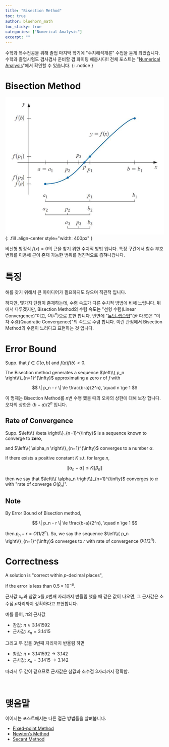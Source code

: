 ```yaml
---
title: "Bisection Method"
toc: true
author: bluehorn_math
toc_sticky: true
categories: ["Numerical Analysis"]
excerpt: ""
---
```


수학과 복수전공을 위해 졸업 마지막 학기에 "수치해석개론" 수업을 듣게 되었습니다. 수학과 졸업시험도 겸사겸사 준비할 겸 화이팅 해봅시다!! 전체 포스트는 "[Numerical Analysis](/categories/numerical-analysis)"에서 확인할 수 있습니다.
{: .notice }

# Bisection Method

![](/images/mathematics/numerical-analysis/bisection-method.png){: .fill .align-center style="width: 400px" }

비선형 방정식 $f(x) = 0$의 근을 찾기 위한 수치적 방법 입니다. 특정 구간에서 함수 부호 변화를 이용해 근이 존재 가능한 범위를 점진적으로 좁혀나갑니다.

# 특징

해를 찾기 위해서 큰 아이디어가 필요하지도 않으며 직관적 입니다.

하지만, 몇가지 단점이 존재하는데, 수렴 속도가 다른 수치적 방법에 비해 느립니다.
뒤에서 다루겠지만, Bisection Method의 수렴 속도는 "선형 수렴(Linear Convergence)"이고, $O(c^n)$으로 표현 합니다. 반면에 "[뉴턴-랩슨법](/2025/03/17/newton-method/)"(곧 다룸)은 "이차 수렴(Quadratic Convergence)"의 속도로 수렴 합니다. 이런 관점에서 Bisection Method의 수렴이 느리다고 표현하는 것 입니다.

# Error Bound

<div class="theorem" markdown="1">

Supp. that $f \in C[a, b]$ and $f(a)f(b) < 0$.

The Bisection method generates a sequence $\left\\{ p_n \right\\}_{n=1}^{\infty}$ approximating a zero $r$ of $f$ with

$$
\| p_n - r \| \le \frac{b-a}{2^n}, \quad n \ge 1
$$

</div>

이 명제는 Bisection Method롤 $n$번 수행 했을 때의 오차의 상한에 대해 보장 합니다. 오차의 상한은 $(b-a)/2^n$ 입니다.

## Rate of Convergence

<div class="definition" markdown="1">

Supp. $\left\\{ \beta \right\\}_{n=1}^{\infty}$
is a sequence known to converge to **zero**,

and $\left\\{ \alpha_n \right\\}_{n=1}^{\infty}$
converges to a number $\alpha$.

If there exists a positive constant $K$ s.t. for large $n$,

$$
\| \alpha_n - a \| \le K \| \beta_n \|
$$

</div>

then we say that $\left\\{ \alpha_n \right\\}_{n=1}^{\infty}$ converges to $\alpha$ with "rate of converge $O(\beta_n)$".

## Note

By Error Bound of Bisection method,

$$
\| p_n - r \| \le \frac{b-a}{2^n}, \quad n \ge 1
$$

then $p_n - r = O(1/2^n)$. So, we say the sequence $\left\\{ p_n \right\\}_{n=1}^{\infty}$ converges to $r$ with rate of convergence $O(1/2^n)$.

# Correctness

<div class="definition" markdown="1">

A solution is "correct within $p$-decimal places",

if the error is less than $0.5 \times 10^{-p}$.

</div>

근사값 $x_n$과 참값 $x$를 $p$번째 자리까지 반올림 했을 때 같은 값이 나오면, 그 근사값은 소수점 $p$자리까지 정확하다고 표현합니다.

예를 들어, $\pi$의 근사값

- 참값: $\pi \approx 3.141592$
- 근사값: $x_n = 3.1415$

그리고 두 값을 3번째 자리까지 반올림 하면

- 참값: $\pi \approx 3.141592 \rightarrow 3.142$
- 근사값: $x_n = 3.1415 \rightarrow 3.142$

따라서 두 값이 같으므로 근사값은 참값과 소수점 3자리까지 정확함.

<br/>

<!-- 좀더 예시를 들어보면, 오차가 0.5 x 10^{-p} 이면 반올림한 두 값이 같아지지 않습니다. 그래서 오차는 이 값보다 작아야 합니다. -->

# 맺음말

이어지는 포스트에서는 다른 접근 방법들을 살펴봅니다.

- [Fixed-point Method](/2025/03/12/fixed-point-method/)
- [Newton’s Method](/2025/03/17/newton-method/)
- [Secant Method](/2025/03/18/secant-method/)
